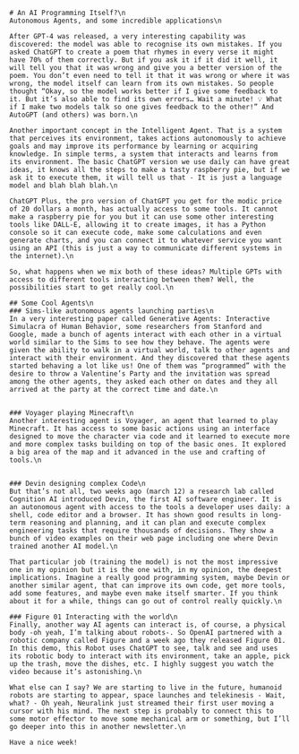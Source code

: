     # An AI Programming Itself?\n
    Autonomous Agents, and some incredible applications\n

    After GPT-4 was released, a very interesting capability was discovered: the model was able to recognise its own mistakes. If you asked ChatGPT to create a poem that rhymes in every verse it might have 70% of them correctly. But if you ask it if it did it well, it will tell you that it was wrong and give you a better version of the poem. You don’t even need to tell it that it was wrong or where it was wrong, the model itself can learn from its own mistakes. So people thought “Okay, so the model works better if I give some feedback to it. But it’s also able to find its own errors… Wait a minute! 💡 What if I make two models talk so one gives feedback to the other!” And AutoGPT (and others) was born.\n

    Another important concept in the Intelligent Agent. That is a system that perceives its environment, takes actions autonomously to achieve goals and may improve its performance by learning or acquiring knowledge. In simple terms, a system that interacts and learns from its environment. The basic ChatGPT version we use daily can have great ideas, it knows all the steps to make a tasty raspberry pie, but if we ask it to execute them, it will tell us that - It is just a language model and blah blah blah.\n

    ChatGPT Plus, the pro version of ChatGPT you get for the modic price of 20 dollars a month, has actually access to some tools. It cannot make a raspberry pie for you but it can use some other interesting tools like DALL-E, allowing it to create images, it has a Python console so it can execute code, make some calculations and even generate charts, and you can connect it to whatever service you want using an API (this is just a way to communicate different systems in the internet).\n

    So, what happens when we mix both of these ideas? Multiple GPTs with access to different tools interacting between them? Well, the possibilities start to get really cool.\n

    ## Some Cool Agents\n
    ### Sims-like autonomous agents launching parties\n
    In a very interesting paper called Generative Agents: Interactive Simulacra of Human Behavior, some researchers from Stanford and Google, made a bunch of agents interact with each other in a virtual world similar to the Sims to see how they behave. The agents were given the ability to walk in a virtual world, talk to other agents and interact with their environment. And they discovered that these agents started behaving a lot like us! One of them was “programmed” with the desire to throw a Valentine’s Party and the invitation was spread among the other agents, they asked each other on dates and they all arrived at the party at the correct time and date.\n


    ### Voyager playing Minecraft\n
    Another interesting agent is Voyager, an agent that learned to play Minecraft. It has access to some basic actions using an interface designed to move the character via code and it learned to execute more and more complex tasks building on top of the basic ones. It explored a big area of the map and it advanced in the use and crafting of tools.\n


    ### Devin designing complex Code\n
    But that’s not all, two weeks ago (march 12) a research lab called Cognition AI introduced Devin, the first AI software engineer. It is an autonomous agent with access to the tools a developer uses daily: a shell, code editor and a browser. It has shown good results in long-term reasoning and planning, and it can plan and execute complex engineering tasks that require thousands of decisions. They show a bunch of video examples on their web page including one where Devin trained another AI model.\n

    That particular job (training the model) is not the most impressive one in my opinion but it is the one with, in my opinion, the deepest implications. Imagine a really good programming system, maybe Devin or another similar agent, that can improve its own code, get more tools, add some features, and maybe even make itself smarter. If you think about it for a while, things can go out of control really quickly.\n

    ### Figure 01 Interacting with the world\n
    Finally, another way AI agents can interact is, of course, a physical body -oh yeah, I’m talking about robots-. So OpenAI partnered with a robotic company called Figure and a week ago they released Figure 01. In this demo, this Robot uses ChatGPT to see, talk and see and uses its robotic body to interact with its environment, take an apple, pick up the trash, move the dishes, etc. I highly suggest you watch the video because it’s astonishing.\n

    What else can I say? We are starting to live in the future, humanoid robots are starting to appear, space launches and telekinesis - Wait, what? - Oh yeah, Neuralink just streamed their first user moving a cursor with his mind. The next step is probably to connect this to some motor effector to move some mechanical arm or something, but I’ll go deeper into this in another newsletter.\n

    Have a nice week!
